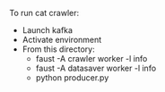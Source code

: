 To run cat crawler:

* Launch kafka
* Activate environment
* From this directory:
  * faust -A crawler worker -l info
  * faust -A datasaver worker -l info
  * python producer.py
